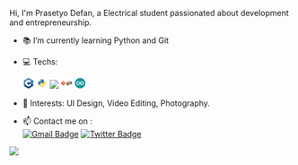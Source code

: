 Hi, I'm Prasetyo Defan, a Electrical student passionated about development and entrepreneurship.

- :books: I’m currently learning Python and Git 
- :computer: Techs: 

    <code><img height="20" src="https://raw.githubusercontent.com/github/explore/80688e429a7d4ef2fca1e82350fe8e3517d3494d/topics/cpp/cpp.png"></code>
    <code><img height="20" src="https://raw.githubusercontent.com/github/explore/80688e429a7d4ef2fca1e82350fe8e3517d3494d/topics/python/python.png"></code>
    <code><img height="20" src="https://cdn.svgporn.com/logos/visual-studio-code.svg"></code>
    <code><img height="20" src="https://raw.githubusercontent.com/github/explore/80688e429a7d4ef2fca1e82350fe8e3517d3494d/topics/git/git.png"></code>
    <code><img height="20" src="https://raw.githubusercontent.com/github/explore/80688e429a7d4ef2fca1e82350fe8e3517d3494d/topics/arduino/arduino.png"></code>


- :pushpin: Interests: UI Design, Video Editing, Photography.
- :mailbox: Contact me on : <br>
[![Gmail Badge](https://img.shields.io/badge/-Gmail-c14438?style=flat-square&logo=Gmail&logoColor=white&link=mailto:contato.weltonf@gmail.com)](mailto:prasetyodefan@gmail.com)
[![Twitter Badge](https://img.shields.io/badge/-Twitter-1da1f2?style=flat-square&labelColor=1da1f2&logo=twitter&logoColor=white&link=https://www.twitter.com/samepack_/)](https://www.twitter.com/samepack_)

<img align="left" src="https://github-readme-stats.vercel.app/api?username=prasetyodefan&show_icons=true&hide_border=true">
